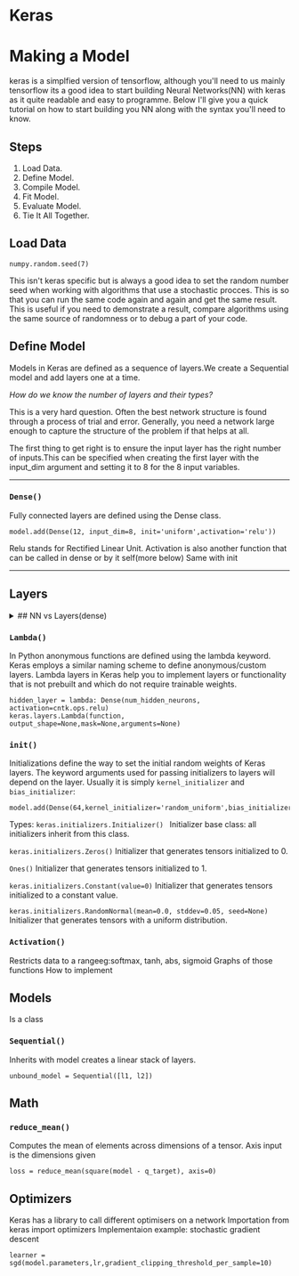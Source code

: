 # Keras

# Making a  Model
keras is a simplfied version of tensorflow, although you'll need to us mainly tensorflow its a good idea to start building Neural Networks(NN) with keras as it quite readable and easy to programme. Below I'll give you a quick tutorial on how to start building you NN along with the syntax you'll need to know.

## Steps
1) Load Data.
2) Define Model.
3) Compile Model.
4) Fit Model.
5) Evaluate Model.
6) Tie It All Together.

## Load Data 
```
numpy.random.seed(7)
```
This isn't keras specific but is always a good idea to set the random number seed when working with algorithms that use a stochastic procces. This is so that you can run the same code again and again and get the same result. This is useful if you need to demonstrate a result, compare algorithms using the same source of randomness or to debug a part of your code.

## Define Model
Models in Keras are defined as a sequence of layers.We create a Sequential model and add layers one at a time. 

_How do we know the number of layers and their types?_

This is a very hard question. Often the best network structure is found through a process of trial and error. Generally, you need a network large enough to capture the structure of the problem if that helps at all.

The first thing to get right is to ensure the input layer has the right number of inputs.This can be specified when creating the first layer with the input_dim argument and setting it to 8 for the 8 input variables.

*************
### `Dense()`
Fully connected layers are defined using the Dense class. 
```
model.add(Dense(12, input_dim=8, init='uniform',activation='relu'))

```
Relu stands for Rectified Linear Unit.
Activation is also another function that can be called in dense or by it self(more below)
Same with init
*************
## Layers

<details><summary> ## NN vs Layers(dense)</summary>
<p>
Tensorflow proposes on the one hand a low level API (`tf.`, `tf.nn.`...), and on the other hand, a higher level API (`tf.layers.`, `tf.losses.`,...).
The goal of the higher level API is to provide functions that greatly simplify the design of the most common neural nets. The lower level API is there for people with special needs, or who wishes to keep a finer control of what is going on.

</p>
</details>

### `Lambda()`
In Python anonymous functions are defined using the lambda keyword.
Keras employs a similar naming scheme to define anonymous/custom layers. Lambda layers in Keras help you to implement layers or functionality that is not prebuilt and which do not require trainable weights.
```
hidden_layer = lambda: Dense(num_hidden_neurons, activation=cntk.ops.relu)
keras.layers.Lambda(function, output_shape=None,mask=None,arguments=None)
```

### `init()`
Initializations define the way to set the initial random weights of Keras layers.
The keyword arguments used for passing initializers to layers will depend on the layer. Usually it is simply `kernel_initializer` and `bias_initializer`:
```
model.add(Dense(64,kernel_initializer='random_uniform',bias_initializer='zeros'))
```
Types:
`keras.initializers.Initializer() `
Initializer base class: all initializers inherit from this class.

`keras.initializers.Zeros()`
Initializer that generates tensors initialized to 0.

`Ones()`
Initializer that generates tensors initialized to 1.

`keras.initializers.Constant(value=0)`
Initializer that generates tensors initialized to a constant value.


`keras.initializers.RandomNormal(mean=0.0, stddev=0.05, seed=None)`
Initializer that generates tensors with a uniform distribution.

### `Activation()`
Restricts data to a rangeeg:softmax, tanh, abs, sigmoid
Graphs of those functions
How to implement

## Models
Is a class

### `Sequential()`
Inherits with model creates a linear stack of layers.
```
unbound_model = Sequential([l1, l2])
```
## Math
### `reduce_mean()`
Computes the mean of elements across dimensions of a tensor. Axis input is the dimensions given
```
loss = reduce_mean(square(model - q_target), axis=0)
```
## Optimizers
Keras has a library to call different optimisers on a network
Importation from keras import optimizers
Implementaion example: stochastic gradient descent
``` 
learner = sgd(model.parameters,lr,gradient_clipping_threshold_per_sample=10)
```





